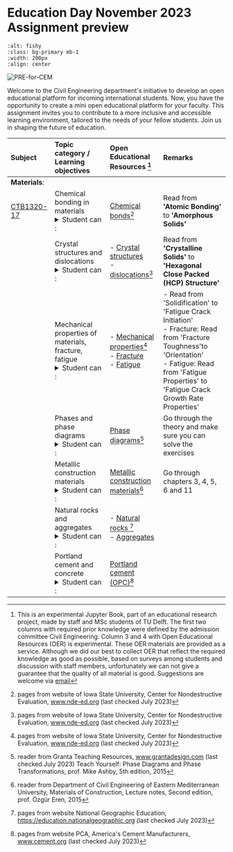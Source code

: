 # Education Day November 2023 Assignment preview

```{image} ./book/images/logo.png
:alt: fishy
:class: bg-primary mb-1
:width: 200px
:align: center
```
![PRE-for-CEM](../book\images\logo.png)

Welcome to the Civil Engineering department's initiative to develop an open educational platform for incoming international students. Now, you have the opportunity to create a mini open educational platform for your faculty. This assignment invites you to contribute to a more inclusive and accessible learning environment, tailored to the needs of your fellow students. Join us in shaping the future of education.

|Subject|Topic category / Learning objectives  | Open Educational Resources [^1] |Remarks| 
|:------|:--------|:---------------------------|:------------------|
| **Materials**:     |||
 [CTB1320-17](https://studiegids.tudelft.nl/a101_displayCourse.do?course_id=61974)                                                                                                                            | Chemical bonding in materials <details><summary>Student can :</summary> - Understand atomic properties, bonds and their impact on material characteristics. </details> |[Chemical bonds](https://www.nde-ed.org/Physics/Materials/Structure/bonds.xhtml)[^2]|Read from <b>'Atomic Bonding'</b> to <b>'Amorphous Solids'</b> |
|                      | Crystal structures and dislocations  <details><summary>Student can :</summary> - Understand crystals, dislocations and their impact on material characteristics. </details>                                                                                                                                                                       |- [Crystal structures](https://www.nde-ed.org/Physics/Materials/Structure/solidstate.xhtml) <br>- [dislocations](https://www.nde-ed.org/Physics/Materials/Structure/crystal_defects.xhtml)[^2] |Read from <b>'Crystalline Solids'</b> to <b>'Hexagonal Close Packed (HCP) Structure'</b>
|                     | Mechanical properties of materials, fracture, fatigue <details><summary>Student can :</summary> - Understand fracture: types, energy, Griffith's equation derivation. <br> - Stress concentrations, toughness, design, testing, fatigue. </details>                                                                                                                                          | - [Mechanical properties](https://www.nde-ed.org/Physics/Materials/Mechanical/Mechanical.xhtml)[^2]<br>- [Fracture](https://www.nde-ed.org/Physics/Materials/Mechanical/FractureToughness.xhtml)<br>- [Fatigue](https://www.nde-ed.org/Physics/Materials/Mechanical/Fatigue.xhtml)                              |- Read from 'Solidification' to 'Fatigue Crack Initiation' <br>- Fracture: Read from 'Fracture Toughness'to 'Orientation' <br>- Fatigue: Read from 'Fatigue Properties' to 'Fatigue Crack Growth Rate Properties'
|                      | Phases and phase diagrams <details><summary>Student can :</summary> -  Tell importance of phase diagrams, relate to microstructure and mechanical properties of materials. Define and apply lever rule. <br> - Summarize characteristics of main Portland cement phases. </details>                                                                                                                                                                       |[Phase diagrams](https://www.grantadesign.com/download/pdf/edupack2015/Teach_Yourself_Phase_Diagrams_and_Phase_Transformations.pdf)[^3]   |Go through the theory and make sure you can solve the exercises  
|                      | Metallic construction materials <details><summary>Student can :</summary> -  Understand properties of different metallic construction materials</details>                                                                                                                                          |                                 [Metallic construction materials](http://i-rep.emu.edu.tr:8080/xmlui/bitstream/handle/11129/2370/CIVL284%20LECTURE%20NOTES%202015.pdf?sequence=1)[^4]| Go through chapters 3, 4, 5, 6 and 11
 |                    |Natural rocks and aggregates <details><summary>Student can :</summary> -   Make distinction between Rock vs aggregate . <br> - Have understanding in aggregate fineness modulus, size, grading and grading curve.  <br> -  Define aggregate physical properties.</details>    |                                                                                                                                                                    - [Natural rocks ](https://education.nationalgeographic.org/resource/rock-cycle/)[^5]<br>- [Aggregates ](https://www.cement.org/cement-concrete/concrete-materials/aggregates) | |
|                      | Portland cement and concrete <details><summary>Student can :</summary> - define Portland cement (OPC) <br>- understands difference between hydraulic vs non-hydraulic binders. <br>- Define: concrete paste, mortar, aggregate, Cement phases, hydration, strength development. <br>- Understand: concrete components, admixtures, W/C ratio, strength, porosity.</details>                                                                                                                                                                  |[Portland cement (OPC)](https://www.cement.org/cement-concrete/how-cement-is-made)[^6]     |

[^1]: This is an experimental Jupyter Book, part of an educational research project, made by staff and MSc students of TU Delft. The first two columns with required prior knowledge were defined by the admission committee Civil Engineering. Column 3 and 4 with Open Educational Resources (OER) is experimental. These OER materials are provided as a service. Although we did our best to collect OER that reflect the required knowledge as good as possible, based on surveys among students and discussion with staff members, unfortunately we can not give a guarantee that the quality of all material is good. Suggestions are welcome via [email](mailto:h.r.schipper@tudelft.nl?subject=PRE-for-CEM-suggestions)

[^2]: pages from website of Iowa State University, Center for Nondestructive Evaluation, www.nde-ed.org (last checked July 2023)
[^3]: reader from Granta Teaching Resources, www.grantadesign.com (last checked July 2023) Teach Yourself: Phase Diagrams and Phase Transformations, prof. Mike Ashby, 5th edition, 2015
[^4]: reader from Department of Civil Engineering of Eastern Mediterranean University, Materials of Construction, Lecture notes, Second edition, prof. Özgür Eren, 2015
[^5]: pages from website National Geographic Education, https://education.nationalgeographic.org (last checked July 2023)
[^6]: pages from website PCA, America's Cement Manufacturers, www.cement.org (last checked July 2023)
